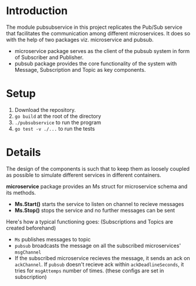 # Introduction

The module pubsubservice in this project replicates the Pub/Sub service that facilitates the communication among different microservices. It does so 
with the help of two packages viz. microservice and pubsub.

- microservice package serves as the client of the pubsub system in form of Subscriber and Publisher.
- pubsub package provides the core functionality of the system with Message, Subscription and Topic as key components.

# Setup

1. Download the repository.
2. `go build` at the root of the directory
3. `./pubsubservice` to run the program
4. `go test -v ./...` to run the tests

# Details

The design of the components is such that to keep them as loosely coupled as possible to simulate different services in different containers.

**microservice** package provides an Ms struct for microservice schema and its methods.
- **Ms.Start()** starts the service to listen on channel to recieve messages
- **Ms.Stop()** stops the service and no further messages can be sent

Here's how a typical functioning goes: (Subscriptions and Topics are created beforehand)
- `Ms` publishes messages to topic
- `pubsub` broadcasts the message on all the subscribed microservices' `msgChannel`
- If the subscribed microservice recieves the message, it sends an ack on `ackChannel`. If `pubsub` doesn't recieve ack within `ackDeadlineSeconds`,
it tries for `msgAttemps` number of times. (these configs are set in subscription)

